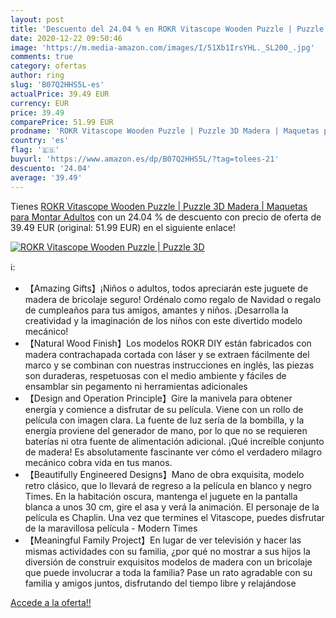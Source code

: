 ```yaml
---
layout: post
title: 'Descuento del 24.04 % en ROKR Vitascope Wooden Puzzle | Puzzle 3D'
date: 2020-12-22 09:50:46
image: 'https://m.media-amazon.com/images/I/51Xb1IrsYHL._SL200_.jpg'
comments: true
category: ofertas
author: ring
slug: 'B07Q2HHS5L-es'
actualPrice: 39.49 EUR
currency: EUR
price: 39.49
comparePrice: 51.99 EUR
prodname: 'ROKR Vitascope Wooden Puzzle | Puzzle 3D Madera | Maquetas para Montar Adultos'
country: 'es'
flag: '🇪🇸'
buyurl: 'https://www.amazon.es/dp/B07Q2HHS5L/?tag=tolees-21'
descuento: '24.04'
average: '39.49'
---
```


Tienes [ROKR Vitascope Wooden Puzzle | Puzzle 3D Madera | Maquetas para Montar Adultos](https://www.amazon.es/dp/B07Q2HHS5L/?tag=tolees-21) con un 24.04 % de descuento con precio de oferta de 39.49 EUR (original: 51.99 EUR) en el siguiente enlace!

[![ROKR Vitascope Wooden Puzzle | Puzzle 3D](https://m.media-amazon.com/images/I/51Xb1IrsYHL._SL200_.jpg)](https://www.amazon.es/dp/B07Q2HHS5L/?tag=tolees-21)

ℹ️:

- 【Amazing Gifts】¡Niños o adultos, todos apreciarán este juguete de madera de bricolaje seguro! Ordénalo como regalo de Navidad o regalo de cumpleaños para tus amigos, amantes y niños. ¡Desarrolla la creatividad y la imaginación de los niños con este divertido modelo mecánico!
- 【Natural Wood Finish】Los modelos ROKR DIY están fabricados con madera contrachapada cortada con láser y se extraen fácilmente del marco y se combinan con nuestras instrucciones en inglés, las piezas son duraderas, respetuosas con el medio ambiente y fáciles de ensamblar sin pegamento ni herramientas adicionales
- 【Design and Operation Principle】Gire la manivela para obtener energía y comience a disfrutar de su película. Viene con un rollo de película con imagen clara. La fuente de luz sería de la bombilla, y la energía proviene del generador de mano, por lo que no se requieren baterías ni otra fuente de alimentación adicional. ¡Qué increíble conjunto de madera! Es absolutamente fascinante ver cómo el verdadero milagro mecánico cobra vida en tus manos.
- 【Beautifully Engineered Designs】Mano de obra exquisita, modelo retro clásico, que lo llevará de regreso a la película en blanco y negro Times. En la habitación oscura, mantenga el juguete en la pantalla blanca a unos 30 cm, gire el asa y verá la animación. El personaje de la película es Chaplin. Una vez que termines el Vitascope, puedes disfrutar de la maravillosa película - Modern Times
- 【Meaningful Family Project】En lugar de ver televisión y hacer las mismas actividades con su familia, ¿por qué no mostrar a sus hijos la diversión de construir exquisitos modelos de madera con un bricolaje que puede involucrar a toda la familia? Pase un rato agradable con su familia y amigos juntos, disfrutando del tiempo libre y relajándose

[Accede a la oferta!!](https://www.amazon.es/dp/B07Q2HHS5L/?tag=tolees-21)
